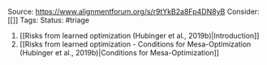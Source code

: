 Source: https://www.alignmentforum.org/s/r9tYkB2a8Fp4DN8yB
Consider: [[]]
Tags: 
Status: #triage

1. [[Risks from learned optimization (Hubinger et al., 2019b)|Introduction]]
2. [[Risks from learned optimization - Conditions for Mesa-Optimization (Hubinger et al., 2019b)|Conditions for Mesa-Optimization]]


